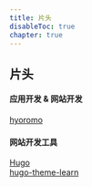 ```yaml
---
title: 片头
disableToc: true
chapter: true
---
```


## 片头

#### 应用开发 & 网站开发

[hyoromo](https://twitter.com/hyoromo)

#### 网站开发工具

[Hugo](https://gohugo.io/)<br>
[hugo-theme-learn](https://github.com/matcornic/hugo-theme-learn/)